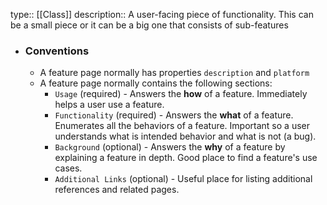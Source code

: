 type:: [[Class]]
description:: A user-facing piece of functionality. This can be a small piece or it can be a big one that consists of sub-features

- ### Conventions
	- A feature page normally has properties `description` and `platform`
	- A feature page normally contains the following sections:
		- `Usage` (required) - Answers the **how** of a feature. Immediately helps a user use a feature.
		- `Functionality` (required) - Answers the **what** of a feature. Enumerates all the behaviors of a feature. Important so a user understands what is intended behavior and what is not (a bug).
		- `Background` (optional) - Answers the **why** of a feature by explaining a feature in depth. Good place to find a feature's use cases.
		- `Additional Links` (optional) - Useful place for listing additional references and related pages.